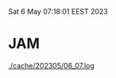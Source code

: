 Sat  6 May 07:18:01 EEST 2023
# JAM
<a href='./cache/202305/06_07.log'>./cache/202305/06_07.log</a>

